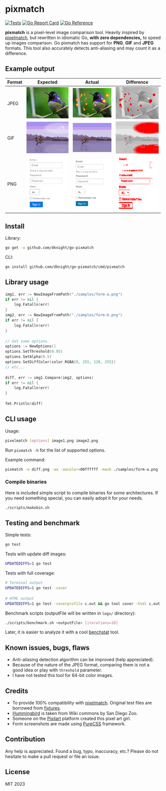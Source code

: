 # pixmatch

[![Tests](https://github.com/dknight/go-pixmatch/actions/workflows/tests.yml/badge.svg)](https://github.com/dknight/go-pixmatch/actions/workflows/tests.yml/badge.svg)
[![Go Report Card](https://goreportcard.com/badge/github.com/dknight/go-pixmatch)](https://goreportcard.com/report/github.com/dknight/go-pixmatch)
[![Go Reference](https://pkg.go.dev/badge/github.com/dknight/go-pixmatch.svg)](https://pkg.go.dev/github.com/dknight/go-pixmatch)

**pixmatch** is a pixel-level image comparison tool. Heavily inspired by
[pixelmatch](https://github.com/mapbox/pixelmatch), but rewritten in idiomatic
Go, **with zero dependencies,** to speed up images comparison.
Go pixmatch has support for **PNG**, **GIF** and **JPEG** formats. This tool
also accurately detects anti-aliasing and may count it as a difference.

## Example output

| Format       | Expected         | Actual    | Difference |
|--------------|------------------|-----------|------------|
| JPEG | ![Hummingbird](https://raw.githubusercontent.com/dknight/go-pixmatch/main/samples/bird-a.jpg) | ![Hummingbird](https://raw.githubusercontent.com/dknight/go-pixmatch/main/samples/bird-b.jpg) | ![Hummingbird](https://raw.githubusercontent.com/dknight/go-pixmatch/main/samples/bird-diff.jpg) |
| GIF  | ![Landscape](https://raw.githubusercontent.com/dknight/go-pixmatch/main/samples/landscape-a.gif) | ![Landscape](https://raw.githubusercontent.com/dknight/go-pixmatch/main/samples/landscape-b.gif) | ![Landscape](https://raw.githubusercontent.com/dknight/go-pixmatch/main/samples/landscape-diff.gif) |
| PNG  | ![Form](https://raw.githubusercontent.com/dknight/go-pixmatch/main/samples/form-a.png) | ![Form](https://raw.githubusercontent.com/dknight/go-pixmatch/main/samples/form-b.png) | ![Form](https://raw.githubusercontent.com/dknight/go-pixmatch/main/samples/form-aa-diff.png) |

## Install

Library:

```sh
go get -u github.com/dknight/go-pixmatch
```

CLI:

```sh
go install github.com/dknight/go-pixmatch/cmd/pixmatch
```

## Library usage

```go
img1, err := NewImageFromPath("./samples/form-a.png")
if err != nil {
    log.Fatalln(err)
}
img2, err := NewImageFromPath("./samples/form-b.png")
if err != nil {
    log.Fatalln(err)
}

// Set some options.
options := NewOptions()
options.SetThreshold(0.05)
options.SetAlpha(0.5)
options.SetDiffColor(color.RGBA{0, 255, 128, 255})
// etc...

diff, err := img1.Compare(img2, options)
if err != nil {
    log.Fatalln(err)
}

fmt.Println(diff)
```

## CLI usage

Usage:

```sh
pixelmatch [options] image1.png image2.png
```

Run `pixmatch -h` for the list of supported options.

Example command:

```sh
pixmatch -o diff.png -aa -aacolor=00ffffff -mask ./samples/form-a.png ./samples/form-b.png
```

### Compile binaries

Here is included simple script to compile binaries for some architectures.
If you need something special, you can easily adopt it for your needs.

```sh
./scripts/makebin.sh
```

## Testing and benchmark

Simple tests:

```sh
go test
```

Tests with update diff images:

```sh
UPDATEDIFFS=1 go test
```

Tests with full coverage:

```sh
# Terminal output
UPDATEDIFFS=1 go test -cover

# HTML output
UPDATEDIFFS=1 go test -coverprofile c.out && go tool cover -html c.out
```

Benchmark scripts (outputFile will be written in `logs/` directory):

```sh
./scripts/benchmark.sh <outputFile> [iterations=10]
```

Later, it is easier to analyze it with a cool [benchstat](https://pkg.go.dev/golang.org/x/perf/cmd/benchstat) tool.

## Known issues, bugs, flaws

* Anti-aliasing detection algorithm can be improved (help appreciated).
* Because of the nature of the JPEG format, comparing them is not a good idea or play with `threshold` parameter.
* I have not tested this tool for 64-bit color images.

## Credits

* To provide 100% compatibility with [pixelmatch](https://github.com/mapbox/pixelmatch).
  Original test files are borrowed from [fixtures](https://github.com/mapbox/pixelmatch/tree/main/test/fixtures).
* [Hummingbird](https://commons.wikimedia.org/wiki/File:Hummingbird.jpg) is taken from Wiki commons by San Diego Zoo.
* Someone on the [Pixilart](https://www.pixilart.com/draw/16x16-6ec491154b5c687) platform created this pixel art girl.
* Form screenshots are made using [PureCSS](https://purecss.io/) framework.

## Contribution

Any help is appreciated. Found a bug, typo, inaccuracy, etc.? Please do not hesitate to make a pull request or file an issue.

## License

MIT 2023
